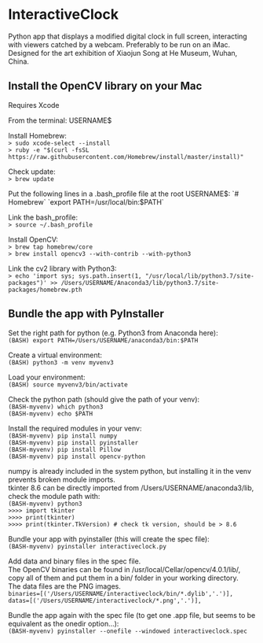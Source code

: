 # InteractiveClock
Python app that displays a modified digital clock in full screen, interacting with viewers catched by a webcam. Preferably to be run on an iMac. Designed for the art exhibition of Xiaojun Song at He Museum, Wuhan, China.

Install the OpenCV library on your Mac
--------------------------------------
Requires Xcode

From the terminal: USERNAME$

Install Homebrew:  
`> sudo xcode-select --install`  
`> ruby -e "$(curl -fsSL 	https://raw.githubusercontent.com/Homebrew/install/master/install)"`

Check update:  
`> brew update`

Put the following lines in a .bash_profile file at the root USERNAME$:  
`# Homebrew`  
`export PATH=/usr/local/bin:$PATH`

Link the bash_profile:  
`> source ~/.bash_profile`

Install OpenCV:  
`> brew tap homebrew/core`  
`> brew install opencv3 --with-contrib --with-python3`

Link the cv2 library with Python3:  
`> echo 'import sys; sys.path.insert(1, "/usr/local/lib/python3.7/site-packages")' >> /Users/USERNAME/Anaconda3/lib/python3.7/site-packages/homebrew.pth`

Bundle the app with PyInstaller
-------------------------------
Set the right path for python (e.g. Python3 from Anaconda here):  
`(BASH) export PATH=/Users/USERNAME/anaconda3/bin:$PATH`

Create a virtual environment:  
`(BASH) python3 -m venv myvenv3`

Load your environment:  
`(BASH) source myvenv3/bin/activate`

Check the python path (should give the path of your venv):  
`(BASH-myvenv) which python3`  
`(BASH-myvenv) echo $PATH`

Install the required modules in your venv:  
`(BASH-myvenv) pip install numpy`  
`(BASH-myvenv) pip install pyinstaller`  
`(BASH-myvenv) pip install Pillow`  
`(BASH-myvenv) pip install opencv-python` 

numpy is already included in the system python, but installing it in the venv prevents broken module imports.  
tkinter 8.6 can be directly imported from /Users/USERNAME/anaconda3/lib, check the module path with:  
`(BASH-myvenv) python3`  
`>>>> import tkinter`  
`>>>> print(tkinter)`  
`>>>> print(tkinter.TkVersion) # check tk version, should be > 8.6`

Bundle your app with pyinstaller (this will create the spec file):  
`(BASH-myvenv) pyinstaller interactiveclock.py`

Add data and binary files in the spec file.  
The OpenCV binaries can be found in /usr/local/Cellar/opencv/4.0.1/lib/, copy all of them and put them in a bin/ folder in your working directory.  
The data files are the PNG images.  
`binaries=[('/Users/USERNAME/interactiveclock/bin/*.dylib','.')],`  
`datas=[('/Users/USERNAME/interactiveclock/*.png','.')],`

Bundle the app again with the spec file (to get one .app file, but seems to be equivalent as the onedir option...):  
`(BASH-myvenv) pyinstaller --onefile --windowed interactiveclock.spec`
